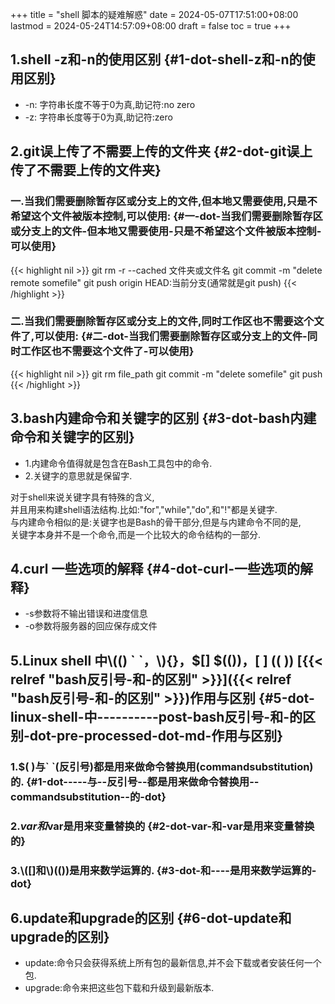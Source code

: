 +++
title = "shell 脚本的疑难解惑"
date = 2024-05-07T17:51:00+08:00
lastmod = 2024-05-24T14:57:09+08:00
draft = false
toc = true
+++

## 1.shell -z和-n的使用区别 {#1-dot-shell-z和-n的使用区别}

-   -n: 字符串长度不等于0为真,助记符:no zero <br/>
-   -z: 字符串长度等于0为真,助记符:zero <br/>


## 2.git误上传了不需要上传的文件夹 {#2-dot-git误上传了不需要上传的文件夹}


### 一.当我们需要删除暂存区或分支上的文件,但本地又需要使用,只是不希望这个文件被版本控制,可以使用: {#一-dot-当我们需要删除暂存区或分支上的文件-但本地又需要使用-只是不希望这个文件被版本控制-可以使用}

{{< highlight nil >}}
git rm -r --cached 文件夹或文件名
git commit -m "delete remote somefile"
git push origin HEAD:当前分支(通常就是git push)
{{< /highlight >}}


### 二.当我们需要删除暂存区或分支上的文件,同时工作区也不需要这个文件了,可以使用: {#二-dot-当我们需要删除暂存区或分支上的文件-同时工作区也不需要这个文件了-可以使用}

{{< highlight nil >}}
git rm file_path
git commit -m "delete somefile"
git push
{{< /highlight >}}


## 3.bash内建命令和关键字的区别 {#3-dot-bash内建命令和关键字的区别}

-   1.内建命令值得就是包含在Bash工具包中的命令. <br/>
-   2.关键字的意思就是保留字. <br/>

对于shell来说关键字具有特殊的含义, <br/>
并且用来构建shell语法结构.比如:"for","while","do",和"!"都是关键字. <br/>
与内建命令相似的是:关键字也是Bash的骨干部分,但是与内建命令不同的是, <br/>
关键字本身并不是一个命令,而是一个比较大的命令结构的一部分. <br/>


## 4.curl 一些选项的解释 {#4-dot-curl-一些选项的解释}

-   -s参数将不输出错误和进度信息 <br/>
-   -o参数将服务器的回应保存成文件 <br/>


## 5.Linux shell 中\\(() \` \`，\\){}，$[] $(())，[ ] (( )) [{{< relref "bash反引号-和-的区别" >}}]({{< relref "bash反引号-和-的区别" >}})作用与区别 {#5-dot-linux-shell-中----------post-bash反引号-和-的区别-dot-pre-processed-dot-md-作用与区别}


### 1.$( )与\` \`(反引号)都是用来做命令替换用(commandsubstitution)的. {#1-dot-----与--反引号--都是用来做命令替换用--commandsubstitution--的-dot}


### 2.${var}和$var是用来变量替换的 {#2-dot-var-和-var是用来变量替换的}


### 3.\\([]和\\)(())是用来数学运算的. {#3-dot-和----是用来数学运算的-dot}


## 6.update和upgrade的区别 {#6-dot-update和upgrade的区别}

-   update:命令只会获得系统上所有包的最新信息,并不会下载或者安装任何一个包. <br/>
-   upgrade:命令来把这些包下载和升级到最新版本.

